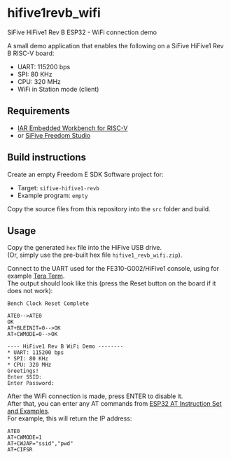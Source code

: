 # hifive1revb_wifi
SiFive HiFive1 Rev B ESP32 - WiFi connection demo

A small demo application that enables the following on a SiFive HiFive1 Rev B RISC-V board:
* UART: 115200 bps
* SPI: 80 KHz
* CPU: 320 MHz
* WiFi in Station mode (client)

## Requirements
* [IAR Embedded Workbench for RISC-V](https://www.iar.com/riscv)
* or [SiFive Freedom Studio](https://www.sifive.com/boards)

## Build instructions
Create an empty Freedom E SDK Software project for:
* Target: `sifive-hifive1-revb`
* Example program: `empty`

Copy the source files from this repository into the `src` folder and build.  

## Usage 
Copy the generated `hex` file into the HiFive USB drive.  
(Or, simply use the pre-built hex file `hifive1_revb_wifi.zip`).

Connect to the UART used for the FE310-G002/HiFive1 console, using for example [Tera Term](https://ttssh2.osdn.jp/index.html.en).  
The output should look like this (press the Reset button on the board if it does not work):
```
Bench Clock Reset Complete

ATE0-->ATE0
OK
AT+BLEINIT=0-->OK
AT+CWMODE=0-->OK

---- HiFive1 Rev B WiFi Demo --------
* UART: 115200 bps
* SPI: 80 KHz
* CPU: 320 MHz
Greetings!
Enter SSID:
Enter Password:
```
After the WiFi connection is made, press ENTER to disable it.  
After that, you can enter any AT commands from [ESP32 AT Instruction Set and Examples](https://www.espressif.com/sites/default/files/documentation/esp32_at_instruction_set_and_examples_en.pdf).  
For example, this will return the IP address:

```
ATE0
AT+CWMODE=1
AT+CWJAP="ssid","pwd"
AT+CIFSR
```


